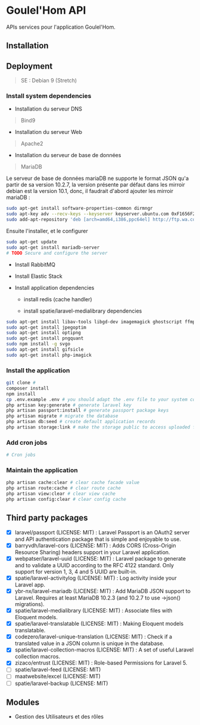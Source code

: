 # Goulel'Hom API

APIs services pour l'application Goulel'Hom.

## Installation

## Deployment

> SE : Debian 9 (Stretch)

### Install system dependencies

* Installation du serveur DNS

> Bind9

* Installation du serveur Web

> Apache2

* Installation du serveur de base de données

> MariaDB

Le serveur de base de données mariaDB ne supporte le format JSON qu'a partir de sa version 10.2.7, la version présente 
par défaut dans les mirroir debian est la version 10.1, donc, il faudrait d'abord ajouter les mirroir mariaDB :

```bash
sudo apt-get install software-properties-common dirmngr
sudo apt-key adv --recv-keys --keyserver keyserver.ubuntu.com 0xF1656F24C74CD1D8
sudo add-apt-repository 'deb [arch=amd64,i386,ppc64el] http://ftp.wa.co.za/pub/mariadb/repo/10.2/debian stretch main'
```

Ensuite l'installer, et le configurer

```bash
sudo apt-get update
sudo apt-get install mariadb-server
# TODO Secure and configure the server
```

* Install RabbitMQ

* Install Elastic Stack

* Install application dependencies

    * install redis (cache handler)

    * install spatie/laravel-medialibrary dependencies

```bash
sudo apt-get install libav-tools libgd-dev imagemagick ghostscript ffmpeg # to generate thumb
sudo apt-get install jpegoptim
sudo apt-get install optipng
sudo apt-get install pngquant
sudo npm install -g svgo
sudo apt-get install gifsicle
sudo apt-get install php-imagick
```

### Install the application

```bash
git clone #
composer install
npm install
cp .env.example .env # you should adapt the .env file to your system config
php artisan key:generate # generate laravel key
php artisan passport:install # generate passport package keys
php artisan migrate # migrate the database
php artisan db:seed # create default application records
php artisan storage:link # make the storage public to access uploaded files
```

### Add cron jobs

```bash
# Cron jobs
```

### Maintain the application

```bash
php artisan cache:clear # clear cache facade value
php artisan route:cache # clear route cache
php artisan view:clear # clear view cache
php artisan config:clear # clear config cache
```

## Third party packages

- [x] laravel/passport (LICENSE: MIT) : Laravel Passport is an OAuth2 server and API authentication package that is simple and enjoyable to use.
- [x] barryvdh/laravel-cors (LICENSE: MIT) : Adds CORS (Cross-Origin Resource Sharing) headers support in your Laravel application.
- [x] webpatser/laravel-uuid (LICENSE: MIT) : Laravel package to generate and to validate a UUID according to the RFC 4122 standard. Only support for version 1, 3, 4 and 5 UUID are built-in.
- [x] spatie/laravel-activitylog (LICENSE: MIT) : Log activity inside your Laravel app.
- [x] ybr-nx/laravel-mariadb (LICENSE: MIT) : Add MariaDB JSON support to Laravel. Requires at least MariaDB 10.2.3 (and 10.2.7 to use ->json() migrations).
- [x] spatie/laravel-medialibrary (LICENSE: MIT) : Associate files with Eloquent models.
- [x] spatie/laravel-translatable (LICENSE: MIT) : Making Eloquent models translatable.
- [x] codezero/laravel-unique-translation (LICENSE: MIT) : Check if a translated value in a JSON column is unique in the database.
- [x] spatie/laravel-collection-macros (LICENSE: MIT) : A set of useful Laravel collection macros.
- [x] zizaco/entrust (LICENSE: MIT) : Role-based Permissions for Laravel 5.
- [ ] spatie/laravel-feed (LICENSE: MIT)
- [ ] maatwebsite/excel (LICENSE: MIT)
- [ ] spatie/laravel-backup (LICENSE: MIT)

## Modules

* Gestion des Utilisateurs et des rôles

